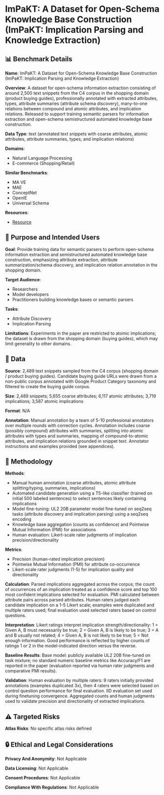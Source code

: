 # ImPaKT: A Dataset for Open-Schema Knowledge Base Construction (ImPaKT: Implication Parsing and Knowledge Extraction)

## 📊 Benchmark Details

**Name**: ImPaKT: A Dataset for Open-Schema Knowledge Base Construction (ImPaKT: Implication Parsing and Knowledge Extraction)

**Overview**: A dataset for open-schema information extraction consisting of around 2,500 text snippets from the C4 corpus in the shopping domain (product buying guides), professionally annotated with extracted attributes, types, attribute summaries (attribute schema discovery), many-to-one relations between compound and atomic attributes, and implication relations. Released to support training semantic parsers for information extraction and open-schema semistructured automated knowledge base construction.

**Data Type**: text (annotated text snippets with coarse attributes, atomic attributes, attribute summaries, types, and implication relations)

**Domains**:
- Natural Language Processing
- E-commerce (Shopping/Retail)

**Similar Benchmarks**:
- MA VE
- MAE
- ConceptNet
- OpenIE
- Universal Schema

**Resources**:
- [Resource](N/A)

## 🎯 Purpose and Intended Users

**Goal**: Provide training data for semantic parsers to perform open-schema information extraction and semistructured automated knowledge base construction, emphasizing attribute extraction, attribute summarization/schema discovery, and implication relation annotation in the shopping domain.

**Target Audience**:
- Researchers
- Model developers
- Practitioners building knowledge bases or semantic parsers

**Tasks**:
- Attribute Discovery
- Implication Parsing

**Limitations**: Experiments in the paper are restricted to atomic implications; the dataset is drawn from the shopping domain (buying guides), which may limit generality to other domains.

## 💾 Data

**Source**: 2,489 text snippets sampled from the C4 corpus (shopping domain / product buying guides). Candidate buying guide URLs were drawn from a non-public corpus annotated with Google Product Category taxonomy and filtered to create the buying guide corpus.

**Size**: 2,489 snippets; 5,655 coarse attributes; 6,117 atomic attributes; 3,719 implications; 3,587 atomic implications

**Format**: N/A

**Annotation**: Manual annotation by a team of 5-10 professional annotators over multiple rounds with correction cycles. Annotation includes coarse (possibly compound) attributes with summaries, splitting into atomic attributes with types and summaries, mapping of compound-to-atomic attributes, and implication relations grounded in snippet text. Annotator instructions and examples provided (see appendices).

## 🔬 Methodology

**Methods**:
- Manual human annotation (coarse attributes, atomic attribute splitting/typing, summaries, implications)
- Automated candidate generation using a T5-like classifier (trained on initial 500 labeled sentences) to select sentences likely containing implications
- Model fine-tuning: UL2 20B parameter model fine-tuned on seq2seq tasks (attribute discovery and implication parsing) using a seq2seq encoding
- Knowledge base aggregation (counts as confidence) and Pointwise Mutual Information (PMI) for associations
- Human evaluation: Likert-scale rater judgments of implication precision/directionality

**Metrics**:
- Precision (human-rated implication precision)
- Pointwise Mutual Information (PMI) for attribute co-occurrence
- Likert-scale rater judgments (1-5) for implication quality and directionality

**Calculation**: Parsed implications aggregated across the corpus; the count of occurrences of an implication treated as a confidence score and top 100 most confident implications selected for evaluation. PMI calculated between attribute pairs across parsed attributes. Human raters judged each candidate implication on a 1-5 Likert scale; examples were duplicated and multiple raters used; final evaluation used selected raters based on control questions.

**Interpretation**: Likert ratings interpret implication strength/directionality: 1 = Given A, B must necessarily be true; 2 = Given A, B is likely to be true; 3 = A and B usually not related; 4 = Given A, B is not likely to be true; 5 = Not enough information. Good performance is reflected by higher counts of ratings 1 or 2 in the model-indicated direction versus the reverse.

**Baseline Results**: Base model: publicly available UL2 20B fine-tuned on task mixture; no standard numeric baseline metrics like Accuracy/F1 are reported in the paper (evaluation reported via human rater judgments and comparative PMI results).

**Validation**: Human evaluation by multiple raters: 9 raters initially provided annotations (examples duplicated 3x), then 4 raters were selected based on control question performance for final evaluation. IID evaluation set used during finetuning convergence. Aggregated counts and human judgments used to validate precision and directionality of extracted implications.

## ⚠️ Targeted Risks

**Atlas Risks**:
No specific atlas risks defined

## 🔒 Ethical and Legal Considerations

**Privacy And Anonymity**: Not Applicable

**Data Licensing**: Not Applicable

**Consent Procedures**: Not Applicable

**Compliance With Regulations**: Not Applicable
